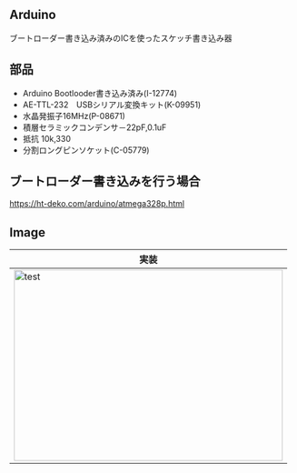 ## Arduino
ブートローダー書き込み済みのICを使ったスケッチ書き込み器

## 部品
* Arduino Bootlooder書き込み済み(I-12774)
* AE-TTL-232　USBシリアル変換キット(K-09951)
* 水晶発振子16MHz(P-08671)
* 積層セラミックコンデンサ－22pF,0.1uF
* 抵抗 10k,330
* 分割ロングピンソケット(C-05779)

## ブートローダー書き込みを行う場合
https://ht-deko.com/arduino/atmega328p.html

## Image
|実装|
|---|
|<img src="https://github.com/tk0103/Arduino/blob/master/05_ArduinoUNO互換スケッチ書き込み器/45085.jpg" alt="test" title="test" width="473" height="336">|
